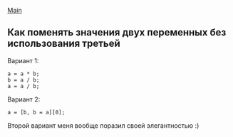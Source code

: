 [Main](/index.md)

## Как поменять значения двух переменных без использования третьей

Вариант 1:

    a = a * b;
    b = a / b;
    a = a / b;


Вариант 2:

    a = [b, b = a][0];


Второй вариант меня вообще поразил своей элегантностью :)
